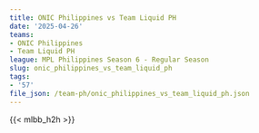 ```yaml
---
title: ONIC Philippines vs Team Liquid PH
date: '2025-04-26'
teams:
- ONIC Philippines
- Team Liquid PH
league: MPL Philippines Season 6 - Regular Season
slug: onic_philippines_vs_team_liquid_ph
tags:
- '57'
file_json: /team-ph/onic_philippines_vs_team_liquid_ph.json
---
```


{{< mlbb_h2h >}}
